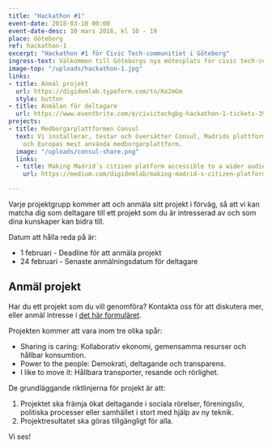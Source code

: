 ```yaml
---
title: "Hackathon #1"
event-date: 2018-03-10 00:00
event-date-desc: 10 mars 2018, kl 10 - 19
place: Göteborg
ref: hackathon-1
excerpt: "Hackathon #1 för Civic Tech-communitiet i Göteborg"
ingress-text: Välkommen till Göteborgs nya mötesplats för civic tech-communitiet! Det första hackathonet blir en heldag med spännande projekt, mat, fika och skönt häng.
image-top: "/uploads/hackathon-1.jpg"
links:
- title: Anmäl projekt
  url: https://digidemlab.typeform.com/to/Ko2mGm
  style: button
- title: Anmälan för deltagare
  url: https://www.eventbrite.com/e/civictechgbg-hackathon-1-tickets-39479679785
projects:
- title: Medborgarplattformen Consul
  text: Vi installerar, testar och översätter Consul, Madrids plattform för deltagarbudget
    och Europas mest använda medborgarplattform.
  image: "/uploads/consul-share.png"
  links:
  - title: Making Madrid´s citizen platform accessible to a wider audience
    url: https://medium.com/digidemlab/making-madrid-s-citizen-platform-accessible-to-a-wider-audience-f452dd59a394

---
```


Varje projektgrupp kommer att och anmäla sitt projekt i förväg, så att vi kan matcha dig som deltagare till ett projekt som du är intresserad av och som dina kunskaper kan bidra till.

Datum att hålla reda på är:
* 1 februari - Deadline för att anmäla projekt
* 24 februari - Senaste anmälningsdatum för deltagare

## Anmäl projekt
Har du ett projekt som du vill genomföra? Kontakta oss för att diskutera mer, eller anmäl intresse i [det här formuläret](https://digidemlab.typeform.com/to/Ko2mGm).

Projekten kommer att vara inom tre olika spår:
* Sharing is caring: Kollaborativ ekonomi, gemensamma resurser och hållbar konsumtion.
* Power to the people: Demokrati, deltagande och transparens.
* I like to move it: Hållbara transporter, resande och rörlighet.

De grundläggande riktlinjerna för projekt är att:
1. Projektet ska främja ökat deltagande i sociala rörelser, föreningsliv, politiska processer eller samhället i stort med hjälp av ny teknik.
2. Projektresultatet ska göras tillgängligt för alla.


Vi ses!
